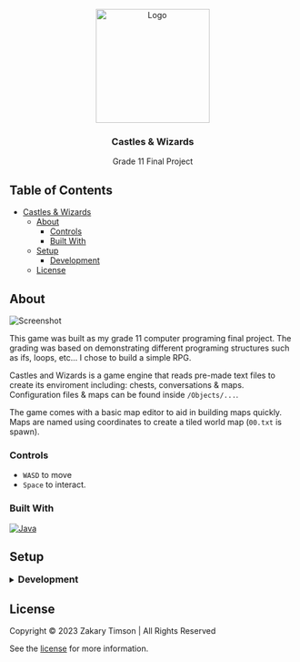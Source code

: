 <!-- Header -->
<div id="top" align="center">
  <br />
  
  <!-- Logo -->
  <img src="https://git.zakscode.com/repo-avatars/3fd985444682d387cde8abb98775597a94a82f625e011736fc14e8858ca18ba4" alt="Logo" width="200" height="200">

  <!-- Title -->
  ### Castles & Wizards
  
  <!-- Description -->
  Grade 11 Final Project

</div>

## Table of Contents
- [Castles & Wizards](#top)
  - [About](#about)
    - [Controls](#controls)
    - [Built With](#built-with)
  - [Setup](#setup)
    - [Development](#development)
  - [License](#license)

## About

![Screenshot](./screenshot.gif)

This game was built as my grade 11 computer programing final project. The grading was based on demonstrating different programing structures such as ifs, loops, etc... I chose to build a simple RPG.

Castles and Wizards is a game engine that reads pre-made text files to create its enviroment including: chests, conversations & maps. Configuration files & maps can be found inside `/Objects/...`. 

The game comes with a basic map editor to aid in building maps quickly. Maps are named using coordinates to create a tiled world map (`00.txt` is spawn).

### Controls
- `WASD` to move
- `Space` to interact.

### Built With
[![Java](https://img.shields.io/badge/Java-5382A1?style=for-the-badge&logo=coffeescript&logoColor=F8981D)](https://java.com/)

## Setup

<details>
<summary>
  <h3 id="development" style="display: inline">
    Development
  </h3>
</summary>

#### Prerequisites
- [Java SDK](https://www.oracle.com/ca-en/java/technologies/downloads)

#### Instructions
1. Compile source code: `cd src && javac StartUp.java`
2. Start the game: `java StartUp`

</details>

## License
Copyright © 2023 Zakary Timson | All Rights Reserved

See the [license](./LICENSE) for more information.
